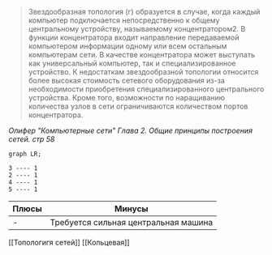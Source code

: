 > Звездообразная топология (г) образуется в случае, когда каждый компьютер подключается непосредственно к общему центральному устройству, называемому концентратором2. В функции концентратора входит направление передаваемой компьютером информации одному или всем остальным компьютерам сети. В качестве концентратора может выступать как универсальный компьютер, так и специализированное устройство. К недостаткам звездообразной топологии относится более высокая стоимость сетевого оборудования из-за необходимости приобретения специализированного центрального устройства. Кроме того, возможности по наращиванию количества узлов в сети ограничиваются количеством портов концентратора.

*Олифер "Компьютерные сети" Глава 2. Общие принципы построения сетей. стр 58*

```mermaid
graph LR;

3 ---- 1
2 ---- 1
4 ---- 1
5 ---- 1

```

Плюсы | Минусы
-- | --
-| Требуется сильная центральная машина

[[Топологигя сетей]]
[[Кольцевая]]
